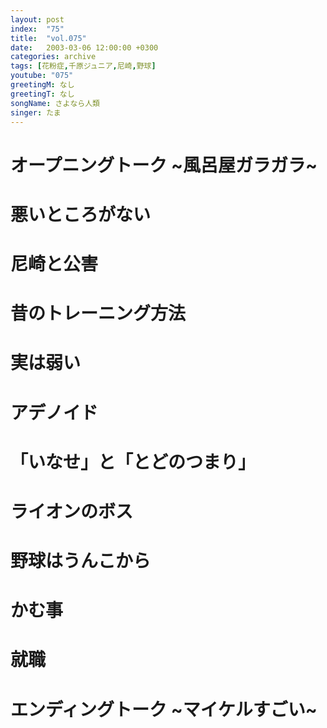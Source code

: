 ```yaml
---
layout: post
index:  "75"
title:  "vol.075"
date:   2003-03-06 12:00:00 +0300
categories: archive
tags: [花粉症,千原ジュニア,尼崎,野球]
youtube: "075"
greetingM: なし
greetingT: なし
songName: さよなら人類
singer: たま
---
```


# オープニングトーク ~風呂屋ガラガラ~


# 悪いところがない


# 尼崎と公害


# 昔のトレーニング方法


# 実は弱い


# アデノイド


# 「いなせ」と「とどのつまり」


# ライオンのボス


# 野球はうんこから


# かむ事


# 就職


# エンディングトーク ~マイケルすごい~
